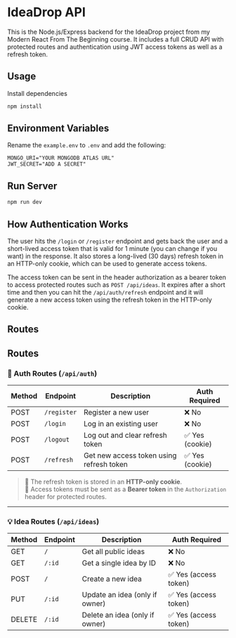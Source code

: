 # IdeaDrop API

This is the Node.js/Express backend for the IdeaDrop project from my Modern React From The Beginning course. It includes a full CRUD API with protected routes and authentication using JWT access tokens as well as a refresh token.

## Usage

Install dependencies

```bash
npm install
```

## Environment Variables

Rename the `example.env` to `.env` and add the following:

```
MONGO_URI="YOUR MONGODB ATLAS URL"
JWT_SECRET="ADD A SECRET"
```

## Run Server

```bash
npm run dev
```

## How Authentication Works

The user hits the `/login` or `/register` endpoint and gets back the user and a short-lived access token that is valid for 1 minute (you can change if you want) in the response. It also stores a long-lived (30 days) refresh token in an HTTP-only cookie, which can be used to generate access tokens.

The access token can be sent in the header authorization as a bearer token to access protected routes such as `POST /api/ideas`. It expires after a short time and then you can hit the `/api/auth/refresh` endpoint and it will generate a new access token using the refresh token in the HTTP-only cookie.

## Routes

## Routes

### 🔐 Auth Routes (`/api/auth`)

| Method | Endpoint    | Description                              | Auth Required   |
| ------ | ----------- | ---------------------------------------- | --------------- |
| POST   | `/register` | Register a new user                      | ❌ No           |
| POST   | `/login`    | Log in an existing user                  | ❌ No           |
| POST   | `/logout`   | Log out and clear refresh token          | ✅ Yes (cookie) |
| POST   | `/refresh`  | Get new access token using refresh token | ✅ Yes (cookie) |

> 📝 The refresh token is stored in an **HTTP-only cookie**.  
> 🔐 Access tokens must be sent as a **Bearer token** in the `Authorization` header for protected routes.

---

### 💡 Idea Routes (`/api/ideas`)

| Method | Endpoint | Description                    | Auth Required         |
| ------ | -------- | ------------------------------ | --------------------- |
| GET    | `/`      | Get all public ideas           | ❌ No                 |
| GET    | `/:id`   | Get a single idea by ID        | ❌ No                 |
| POST   | `/`      | Create a new idea              | ✅ Yes (access token) |
| PUT    | `/:id`   | Update an idea (only if owner) | ✅ Yes (access token) |
| DELETE | `/:id`   | Delete an idea (only if owner) | ✅ Yes (access token) |
